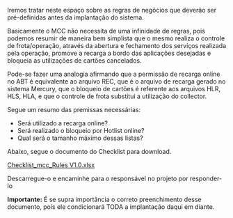 
Iremos tratar neste espaço sobre as regras de negócios que deverão ser pré-definidas antes da implantação do sistema.

Basicamente o MCC não necessita de uma infinidade de regras, pois podemos resumir de maneira bem simplista que o mesmo realiza o controle de frota/operação, através da abertura e fechamento dos serviços realizada pela operação, promove a recarga a bordo das aplicações desejadas e bloqueia as utilizações de cartões cancelados.

Pode-se fazer uma analogia afirmando que a permissão de recarga online no ABT é equivalente ao arquivo REC, que é o arquivo de recarga gerado no sistema Mercury, que o bloqueio de cartões é referente aos arquivos HLR,  HLS, HLA, e que o controle de frota substitui a utilização do collector.

Segue um resumo das premissas necessárias:

- Será utilizado a recarga online?
- Será realizado o bloqueio por Hotlist online?
- Qual será o tamanho máximo dessas listas?

Abaixo, segue o documento do Checklist para download.

[Checklist_mcc_Rules V1.0.xlsx](/.attachments/Checklist_mcc_Rules%20V1.0-c6cb7c50-d28a-40aa-a08b-96afe370295f.xlsx)

Descarregue-o e encaminhe para o responsável no projeto por responder-lo

**Importante:**
É se supra importância o correto preenchimento desse documento, pois ele condicionará TODA a implantação daqui em diante.
 
<br><br><br>





